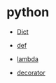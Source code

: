 # python

+ [Dict](https://github.com/kimminwyk/Language-Learning/blob/main/python/Dict.py)

+ [def](https://github.com/kimminwyk/Language-Learning/blob/main/python/def.py)

+ [lambda](https://github.com/kimminwyk/Language-Learning/blob/main/python/lambda.py)

+ [decorator](https://github.com/kimminwyk/Language-Learning/blob/main/python/decorator.py)